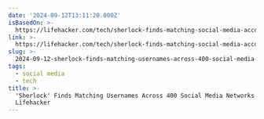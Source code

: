 ```yaml
---
date: '2024-09-12T13:11:20.000Z'
isBasedOn: >-
  https://lifehacker.com/tech/sherlock-finds-matching-social-media-accounts-for-any-username
link: >-
  https://lifehacker.com/tech/sherlock-finds-matching-social-media-accounts-for-any-username
slug: >-
  2024-09-12-sherlock-finds-matching-usernames-across-400-social-media-networks-or-lifehacker
tags:
  - social media
  - tech
title: >-
  'Sherlock' Finds Matching Usernames Across 400 Social Media Networks |
  Lifehacker
---
```

 
